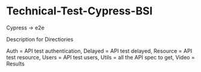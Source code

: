 # Technical-Test-Cypress-BSI

Cypress -> e2e

Description for Directiories

Auth = API test authentication, Delayed = API test delayed, Resource = API test resource, Users = API test users, Utils = all the API spec to get, Video = Results

